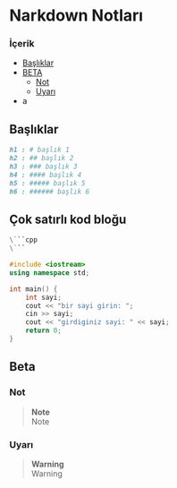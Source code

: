 # Narkdown Notları

### İçerik
- [Başlıklar](#başlıklar)
- [BETA](#beta)
	- [Not](#not)
	- [Uyarı](#uyarı)
- a

## Başlıklar
```md
h1 : # başlık 1
h2 : ## başlık 2
h3 : ### başlık 3
h4 : #### başlık 4
h5 : ##### başlık 5
h6 : ###### başlık 6
```

## Çok satırlı kod bloğu
```md
\```cpp
\```
```
```cpp
#include <iostream>
using namespace std;

int main() {
	int sayi;
	cout << "bir sayi girin: ";
	cin >> sayi;
	cout << "girdiginiz sayi: " << sayi;
	return 0;
}
```

## Beta
### Not
> **Note** <br>
> Note

### Uyarı
> **Warning** <br>
> Warning
